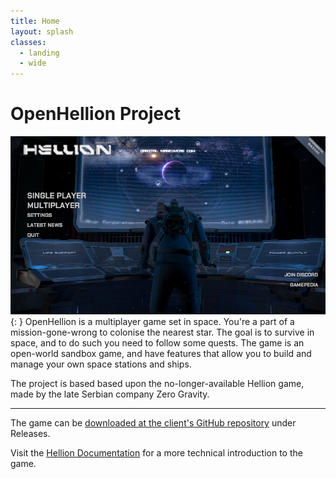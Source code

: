 ```yaml
---
title: Home
layout: splash
classes:
  - landing
  - wide
---
```


# OpenHellion Project
![A photo showing the main menu. There are buttons on the left: Single Player, Multiplayer, Settings, Latest News, Quit.  In the bottom left corner there are two buttons: Join Discord, Gamepedia. In the top left there is a large logo with the text: HELLION.](res/MainScreen.png){: }
OpenHellion is a multiplayer game set in space. You're a part of a mission-gone-wrong to colonise the nearest star. The goal is to survive in space, and to do such you need to follow some quests. The game is an open-world sandbox game, and have features that allow you to build and manage your own space stations and ships.

The project is based based upon the no-longer-available Hellion game, made by the late Serbian company Zero Gravity.

---

The game can be [downloaded at the client's GitHub repository](https://github.com/OpenHellion/Client) under Releases.

Visit the [Hellion Documentation](documentation/home) for a more technical introduction to the game.
